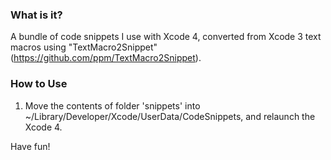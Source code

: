 ### What is it?

A bundle of code snippets I use with Xcode 4, converted from Xcode 3 text macros using "TextMacro2Snippet"(https://github.com/ppm/TextMacro2Snippet).

### How to Use

1. Move the contents of folder 'snippets' into ~/Library/Developer/Xcode/UserData/CodeSnippets, and relaunch the Xcode 4.

Have fun!